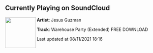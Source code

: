 ## Currently Playing on SoundCloud

[<img align="left" width="100" src="https://i1.sndcdn.com/artworks-nfu4yR3UDntVkc5n-YkskUA-t500x500.jpg">](https://soundcloud.com/jesus-guzman-752504035/jesus-guzman-warehouse-party)

**Artist**: Jesus Guzman 

**Track**: Warehouse Party (Extended) FREE DOWNLOAD

Last updated at 08/11/2021 18:16
